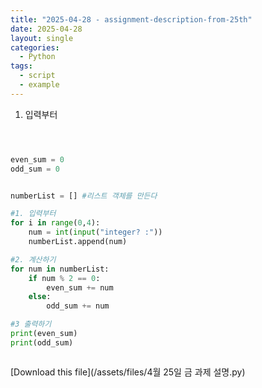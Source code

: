 ```yaml
---
title: "2025-04-28 - assignment-description-from-25th"
date: 2025-04-28
layout: single
categories:
  - Python
tags:
  - script
  - example
---
```


1. 입력부터

```python



even_sum = 0 
odd_sum = 0 


numberList = [] #리스트 객체를 만든다 

#1. 입력부터
for i in range(0,4):
    num = int(input("integer? :"))
    numberList.append(num)

#2. 계산하기 
for num in numberList:
    if num % 2 == 0:
        even_sum += num
    else:
        odd_sum += num

#3 출력하기 
print(even_sum)
print(odd_sum)



```

[Download this file](/assets/files/4월 25일 금 과제 설명.py)